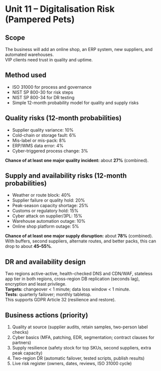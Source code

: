 # Unit 11 – Digitalisation Risk (Pampered Pets)

## Scope
The business will add an online shop, an ERP system, new suppliers, and automated warehouses.  
VIP clients need trust in quality and uptime.

## Method used
- ISO 31000 for process and governance  
- NIST SP 800-30 for risk steps  
- NIST SP 800-34 for DR testing  
- Simple 12-month probability model for quality and supply risks

## Quality risks (12-month probabilities)
- Supplier quality variance: 10%  
- Cold-chain or storage fault: 6%  
- Mis-label or mis-pack: 8%  
- ERP/WMS data error: 4%  
- Cyber-triggered process change: 3%

**Chance of at least one major quality incident:** about **27%** (combined).

## Supply and availability risks (12-month probabilities)
- Weather or route block: 40%  
- Supplier failure or quality hold: 20%  
- Peak-season capacity shortage: 25%  
- Customs or regulatory hold: 15%  
- Cyber attack on supplier/3PL: 15%  
- Warehouse automation outage: 10%  
- Online shop platform outage: 5%

**Chance of at least one major supply disruption:** about **78%** (combined).  
With buffers, second suppliers, alternate routes, and better packs, this can drop to about **45–55%**.

## DR and availability design
Two regions active-active, health-checked DNS and CDN/WAF, stateless app tier in both regions, cross-region DB replication (seconds lag), encryption and least privilege.  
**Targets:** changeover < 1 minute; data loss window < 1 minute.  
**Tests:** quarterly failover; monthly tabletop.  
This supports GDPR Article 32 (resilience and restore).

## Business actions (priority)
1. Quality at source (supplier audits, retain samples, two-person label checks)  
2. Cyber basics (MFA, patching, EDR, segmentation; contract clauses for partners)  
3. Supply resilience (safety stock for top SKUs, second suppliers, extra peak capacity)  
4. Two-region DR (automatic failover, tested scripts, publish results)  
5. Live risk register (owners, dates, reviews, ISO 31000 cycle)
